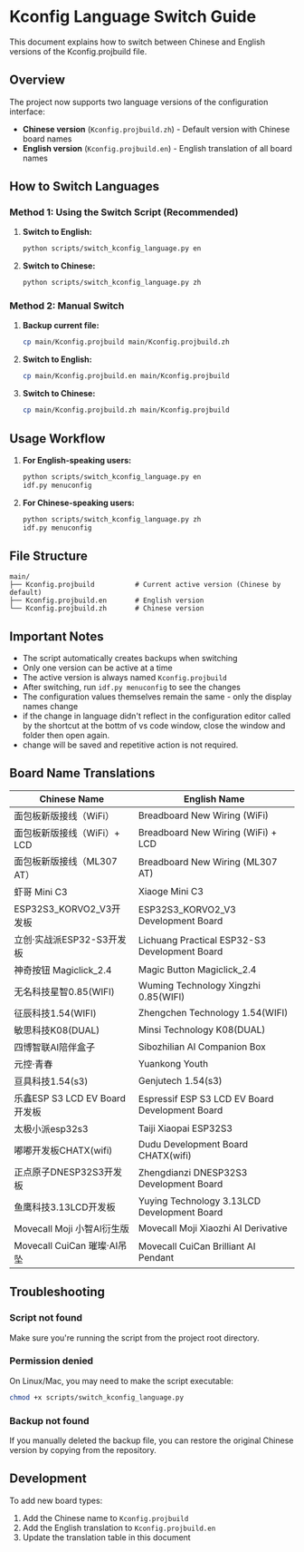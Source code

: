  # Kconfig Language Switch Guide

This document explains how to switch between Chinese and English versions of the Kconfig.projbuild file.

## Overview

The project now supports two language versions of the configuration interface:
- **Chinese version** (`Kconfig.projbuild.zh`) - Default version with Chinese board names
- **English version** (`Kconfig.projbuild.en`) - English translation of all board names

## How to Switch Languages
### Method 1: Using the Switch Script (Recommended)

1. **Switch to English:**
   ```bash
   python scripts/switch_kconfig_language.py en
   ```

2. **Switch to Chinese:**
   ```bash
   python scripts/switch_kconfig_language.py zh
   ```


### Method 2: Manual Switch

1. **Backup current file:**
   ```bash
   cp main/Kconfig.projbuild main/Kconfig.projbuild.zh
   ```

2. **Switch to English:**
   ```bash
   cp main/Kconfig.projbuild.en main/Kconfig.projbuild
   ```

3. **Switch to Chinese:**
   ```bash
   cp main/Kconfig.projbuild.zh main/Kconfig.projbuild
   ```

## Usage Workflow

1. **For English-speaking users:**
   ```bash
   python scripts/switch_kconfig_language.py en
   idf.py menuconfig
   ```

2. **For Chinese-speaking users:**
   ```bash
   python scripts/switch_kconfig_language.py zh
   idf.py menuconfig
   ```

## File Structure

```
main/
├── Kconfig.projbuild          # Current active version (Chinese by default)
├── Kconfig.projbuild.en       # English version
└── Kconfig.projbuild.zh       # Chinese version
```

## Important Notes

- The script automatically creates backups when switching
- Only one version can be active at a time
- The active version is always named `Kconfig.projbuild`
- After switching, run `idf.py menuconfig` to see the changes
- The configuration values themselves remain the same - only the display names change
- if the change in language didn't reflect in the configuration editor called by the shortcut at the bottm of vs code window, close the window and folder then open again.
- change will be saved and repetitive action is not required.

## Board Name Translations

| Chinese Name | English Name |
|--------------|--------------|
| 面包板新版接线（WiFi） | Breadboard New Wiring (WiFi) |
| 面包板新版接线（WiFi）+ LCD | Breadboard New Wiring (WiFi) + LCD |
| 面包板新版接线（ML307 AT） | Breadboard New Wiring (ML307 AT) |
| 虾哥 Mini C3 | Xiaoge Mini C3 |
| ESP32S3_KORVO2_V3开发板 | ESP32S3_KORVO2_V3 Development Board |
| 立创·实战派ESP32-S3开发板 | Lichuang Practical ESP32-S3 Development Board |
| 神奇按钮 Magiclick_2.4 | Magic Button Magiclick_2.4 |
| 无名科技星智0.85(WIFI) | Wuming Technology Xingzhi 0.85(WIFI) |
| 征辰科技1.54(WIFI) | Zhengchen Technology 1.54(WIFI) |
| 敏思科技K08(DUAL) | Minsi Technology K08(DUAL) |
| 四博智联AI陪伴盒子 | Sibozhilian AI Companion Box |
| 元控·青春 | Yuankong Youth |
| 亘具科技1.54(s3) | Genjutech 1.54(s3) |
| 乐鑫ESP S3 LCD EV Board开发板 | Espressif ESP S3 LCD EV Board Development Board |
| 太极小派esp32s3 | Taiji Xiaopai ESP32S3 |
| 嘟嘟开发板CHATX(wifi) | Dudu Development Board CHATX(wifi) |
| 正点原子DNESP32S3开发板 | Zhengdianzi DNESP32S3 Development Board |
| 鱼鹰科技3.13LCD开发板 | Yuying Technology 3.13LCD Development Board |
| Movecall Moji 小智AI衍生版 | Movecall Moji Xiaozhi AI Derivative |
| Movecall CuiCan 璀璨·AI吊坠 | Movecall CuiCan Brilliant AI Pendant |

## Troubleshooting

### Script not found
Make sure you're running the script from the project root directory.

### Permission denied
On Linux/Mac, you may need to make the script executable:
```bash
chmod +x scripts/switch_kconfig_language.py
```

### Backup not found
If you manually deleted the backup file, you can restore the original Chinese version by copying from the repository.

## Development

To add new board types:
1. Add the Chinese name to `Kconfig.projbuild`
2. Add the English translation to `Kconfig.projbuild.en`
3. Update the translation table in this document
